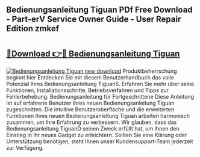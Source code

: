 ## Bedienungsanleitung Tiguan PDf Free Download - Part-erV Service Owner Guide - User Repair Edition zmkef

# <h2><a href="http://df2y75.blite.top/?on=Bedienungsanleitung+Tiguan">🔗Download 👉🔴 Bedienungsanleitung Tiguan</a></h2>

[![Bedienungsanleitung Tiguan new download](https://i.imgur.com/lujVjoI.png)](http://df2y75.blite.top/?on=Bedienungsanleitung+Tiguan)
Produktbeherrschung beginnt hier Entdecken Sie mit diesem Benutzerhandbuch das volle Potenzial Ihres Bedienungsanleitung TiguanS. Erfahren Sie mehr über seine Funktionen, Installationsschritte, Betriebsverfahren und Tipps zur Fehlerbehebung. Bedienungsanleitung für Fortgeschrittene Diese Anleitung ist auf erfahrene Benutzer Ihres neuen Bedienungsanleitung Tiguan zugeschnitten. Die intuitive Benutzeroberfläche und die erweiterten Funktionen Ihres neuen Bedienungsanleitung Tiguan arbeiten harmonisch zusammen, um Ihre Erfahrung zu verbessern. Wir glauben, dass das Bedienungsanleitung TiguanD seinen Zweck erfüllt hat, um Ihnen den Einstieg in Ihr neues Gadget zu erleichtern. Sollten Sie eine Klärung oder Unterstützung benötigen, steht Ihnen unser Kundensupport-Team jederzeit zur Verfügung.
